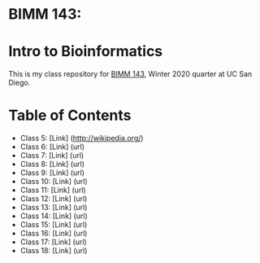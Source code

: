 # BIMM 143: 
# Intro to Bioinformatics

This is my class repository for [BIMM 143](https://bioboot.github.io/bimm143_W20/), Winter 2020 quarter at UC San Diego.

# Table of Contents
- Class 5: [Link] (http://wikipedia.org/)
- Class 6: [Link] (url)
- Class 7: [Link] (url)
- Class 8: [Link] (url)
- Class 9: [Link] (url)
- Class 10: [Link] (url)
- Class 11: [Link] (url)
- Class 12: [Link] (url)
- Class 13: [Link] (url)
- Class 14: [Link] (url)
- Class 15: [Link] (url)
- Class 16: [Link] (url)
- Class 17: [Link] (url)
- Class 18: [Link] (url)

###
